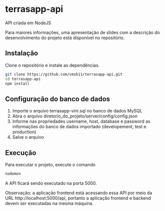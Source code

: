 # terrasapp-api

API criada em NodeJS

Para maiores informações, uma apresentação de slides com a descrição do desenvolvimento do projeto está disponível no repositório.

## Instalação

Clone o repositório e instale as dependências.

```bash
git clone https://github.com/vmsb11/terrasapp-api.git
cd terrasapp-api
npm install
```



## Configuração do banco de dados

1) Importe o arquivo terrasapp-vini.sql no banco de dados MySQL
2) Abra o arquivo diretorio_do_projeto/server/config/config.json
3) Informe nas propriedades username, host, database e password as informações do banco de dados importado (developement, test e production)
4) Salve o arquivo


## Execução

Para executar o projeto, execute o comando

```bash
nodemon
```

A API ficará sendo executado na porta 5000.

Observação: a aplicação frontend está acessando essa API por meio da URL http://localhost:5000/api, portanto a aplicação frontend e backend devem ser executadas na mesma máquina.
